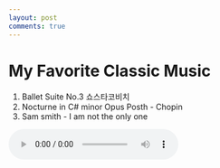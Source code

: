 ```yaml
---
layout: post
comments: true
---
```


# My Favorite Classic Music

1. Ballet Suite  No.3 쇼스타코비치
2. Nocturne in C# minor Opus Posth - Chopin
3. Sam smith - I am not the only one


<audio controls>
		<source src="bensound-buddy.mp3" type="audio/ogg">
		<source src="bensound-buddy.mp3" type="audio/mpeg">
		Your browser does not support the audio tag.
</audio>
